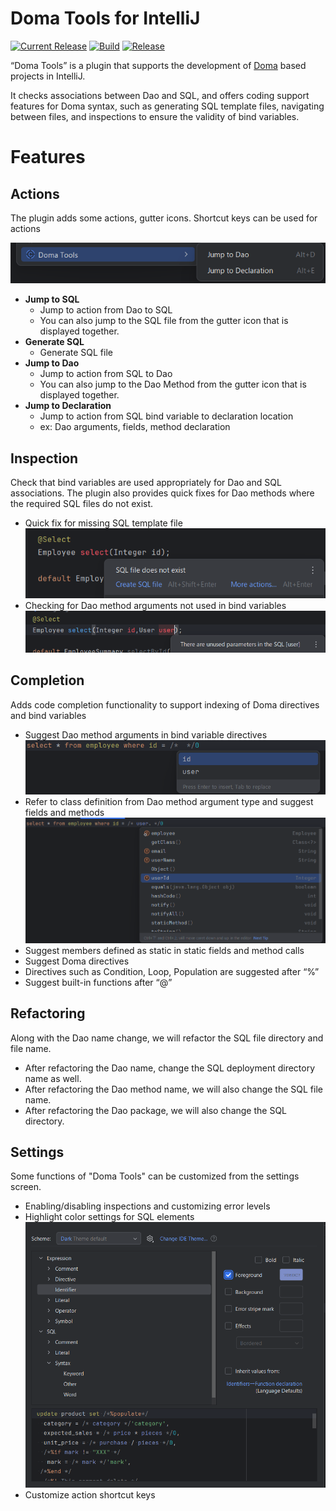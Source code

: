 # Doma Tools for IntelliJ
[![Current Release](https://img.shields.io/badge/release-Marketplace-orange.svg?style=flat-square)](https://plugins.jetbrains.com/plugin/26701-doma-tools)
[![Build](https://github.com/domaframework/doma-tools-for-intellij/actions/workflows/build.yml/badge.svg?branch=main&event=push)](https://github.com/domaframework/doma-tools-for-intellij/actions/workflows/build.yml)
[![Release](https://github.com/domaframework/doma-tools-for-intellij/actions/workflows/release.yml/badge.svg?event=release)](https://github.com/domaframework/doma-tools-for-intellij/actions/workflows/release.yml)

<!-- Plugin description -->
“Doma Tools” is a plugin that supports the development of [Doma](https://github.com/domaframework/doma) based projects in IntelliJ.

It checks associations between Dao and SQL, and offers coding support features for Doma syntax,
such as generating SQL template files, navigating between files, and inspections to ensure the validity of bind variables.

<!-- Plugin description end -->

# Features

## Actions
The plugin adds some actions, gutter icons.
Shortcut keys can be used for actions

![action.png](images/action.png)

- **Jump to SQL**
  - Jump to action from Dao to SQL
  - You can also jump to the SQL file from the gutter icon that is displayed together.
- **Generate SQL**
  - Generate SQL file
- **Jump to Dao**
  - Jump to action from SQL to Dao
  - You can also jump to the Dao Method from the gutter icon that is displayed together.
- **Jump to Declaration**
  - Jump to action from SQL bind variable to declaration location
  - ex: Dao arguments, fields, method declaration

## Inspection
Check that bind variables are used appropriately for Dao and SQL associations.
The plugin also provides quick fixes for Dao methods where the required SQL files do not exist.

- Quick fix for missing SQL template file
  ![quickfix.png](images/quickfix.png)
- Checking for Dao method arguments not used in bind variables
  ![inspection.png](images/inspection.png)

## Completion
Adds code completion functionality to support indexing of Doma directives and bind variables

- Suggest Dao method arguments in bind variable directives
  ![complete_bindVariables.png](images/complete_bindVariables.png)
- Refer to class definition from Dao method argument type and suggest fields and methods
  ![complete_member.png](images/cpmplete_member.png)
- Suggest members defined as static in static fields and method calls
- Suggest Doma directives
- Directives such as Condition, Loop, Population are suggested after “%”
- Suggest built-in functions after “@”

## Refactoring
Along with the Dao name change, we will refactor the SQL file directory and file name.

- After refactoring the Dao name, change the SQL deployment directory name as well.
- After refactoring the Dao method name, we will also change the SQL file name.
- After refactoring the Dao package, we will also change the SQL directory.

## Settings
Some functions of "Doma Tools" can be customized from the settings screen.

- Enabling/disabling inspections and customizing error levels
- Highlight color settings for SQL elements
![setting_highlight.png](images/setting_highlight.png)
- Customize action shortcut keys
